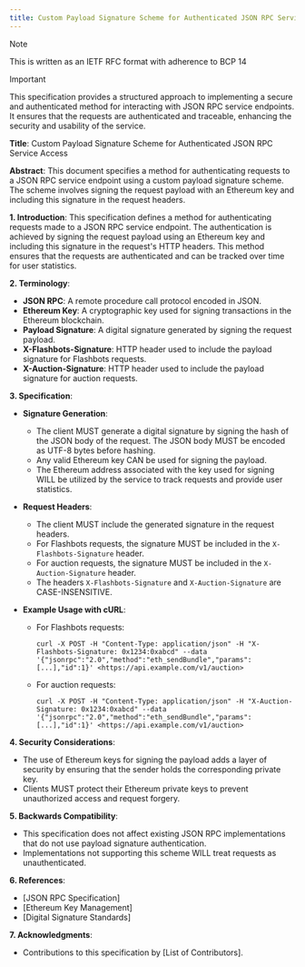 ```yaml
---
title: Custom Payload Signature Scheme for Authenticated JSON RPC Service Access
---
```


> [!NOTE]  
> This is written as an IETF RFC format with adherence to BCP 14

> [!IMPORTANT]  
>  This specification provides a structured approach to implementing a secure and authenticated method for interacting with JSON RPC service endpoints. It ensures that the requests are authenticated and traceable, enhancing the security and usability of the service.

**Title**: Custom Payload Signature Scheme for Authenticated JSON RPC Service Access

**Abstract**: This document specifies a method for authenticating requests to a JSON RPC service endpoint using a custom payload signature scheme. The scheme involves signing the request payload with an Ethereum key and including this signature in the request headers.

**1. Introduction**: This specification defines a method for authenticating requests made to a JSON RPC service endpoint. The authentication is achieved by signing the request payload using an Ethereum key and including this signature in the request's HTTP headers. This method ensures that the requests are authenticated and can be tracked over time for user statistics.

**2. Terminology**:

-   **JSON RPC**: A remote procedure call protocol encoded in JSON.
-   **Ethereum Key**: A cryptographic key used for signing transactions in the Ethereum blockchain.
-   **Payload Signature**: A digital signature generated by signing the request payload.
-   **X-Flashbots-Signature**: HTTP header used to include the payload signature for Flashbots requests.
-   **X-Auction-Signature**: HTTP header used to include the payload signature for auction requests.

**3. Specification**:

-   **Signature Generation**:

    -   The client MUST generate a digital signature by signing the hash of the JSON body of the request. The JSON body MUST be encoded as UTF-8 bytes before hashing.
    -   Any valid Ethereum key CAN be used for signing the payload.
    -   The Ethereum address associated with the key used for signing WILL be utilized by the service to track requests and provide user statistics.

-   **Request Headers**:

    -   The client MUST include the generated signature in the request headers.
    -   For Flashbots requests, the signature MUST be included in the `X-Flashbots-Signature` header.
    -   For auction requests, the signature MUST be included in the `X-Auction-Signature` header.
    -   The headers `X-Flashbots-Signature` and `X-Auction-Signature` are CASE-INSENSITIVE.

-   **Example Usage with cURL**:
    -   For Flashbots requests:
        ```
        curl -X POST -H "Content-Type: application/json" -H "X-Flashbots-Signature: 0x1234:0xabcd" --data '{"jsonrpc":"2.0","method":"eth_sendBundle","params":[...],"id":1}' <https://api.example.com/v1/auction>
        ```
    -   For auction requests:
        ```
        curl -X POST -H "Content-Type: application/json" -H "X-Auction-Signature: 0x1234:0xabcd" --data '{"jsonrpc":"2.0","method":"eth_sendBundle","params":[...],"id":1}' <https://api.example.com/v1/auction>
        ```

**4. Security Considerations**:

-   The use of Ethereum keys for signing the payload adds a layer of security by ensuring that the sender holds the corresponding private key.
-   Clients MUST protect their Ethereum private keys to prevent unauthorized access and request forgery.

**5. Backwards Compatibility**:

-   This specification does not affect existing JSON RPC implementations that do not use payload signature authentication.
-   Implementations not supporting this scheme WILL treat requests as unauthenticated.

**6. References**:

-   [JSON RPC Specification]
-   [Ethereum Key Management]
-   [Digital Signature Standards]

**7. Acknowledgments**:

-   Contributions to this specification by [List of Contributors].
